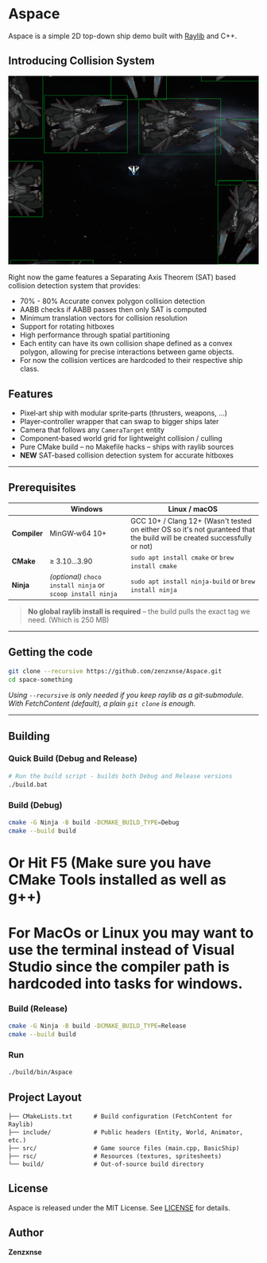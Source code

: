 # Aspace

Aspace is a simple 2D top-down ship demo built with [Raylib](https://raylib.com/) and C++.

## Introducing Collision System

![Collision System Demo](rsc/rme/collisionss.png)

Right now the game features a Separating Axis Theorem (SAT) based collision detection system that provides:

- 70% - 80% Accurate convex polygon collision detection
- AABB checks if AABB passes then only SAT is computed
- Minimum translation vectors for collision resolution
- Support for rotating hitboxes
- High performance through spatial partitioning
- Each entity can have its own collision shape defined as a convex polygon, allowing for precise interactions between game objects.
- For now the collision vertices are hardcoded to their respective ship class.


## Features

- Pixel‑art ship with modular sprite‑parts (thrusters, weapons, …)
- Player‑controller wrapper that can swap to bigger ships later
- Camera that follows any `CameraTarget` entity
- Component‑based world grid for lightweight collision / culling
- Pure CMake build – no Makefile hacks – ships with raylib sources
- **NEW** SAT-based collision detection system for accurate hitboxes

---

## Prerequisites

|               | Windows                         | Linux / macOS                    |
|---------------|---------------------------------|----------------------------------|
| **Compiler**  | MinGW‑w64 10+ | GCC 10+ / Clang 12+ (Wasn't tested on either OS so it's not guranteed that the build will be created successfully or not)|
| **CMake**     | ≥ 3.10...3.90                          | `sudo apt install cmake` or `brew install cmake` |
| **Ninja**     | *(optional)* `choco install ninja` or `scoop install ninja`  | `sudo apt install ninja-build` or `brew install ninja` |

> **No global raylib install is required** – the build pulls the exact tag we need. (Which is 250 MB)

---

## Getting the code

```bash
git clone --recursive https://github.com/zenzxnse/Aspace.git
cd space‑something
```

*Using `--recursive` is only needed if you keep raylib as a git‑submodule.
With FetchContent (default), a plain `git clone` is enough.*

---

## Building

### Quick Build (Debug and Release)

```bash
# Run the build script - builds both Debug and Release versions
./build.bat
```

### Build (Debug)

```bash
cmake -G Ninja -B build -DCMAKE_BUILD_TYPE=Debug
cmake --build build
```

# Or Hit F5 (Make sure you have CMake Tools installed as well as g++)
# For MacOs or Linux you may want to use the terminal instead of Visual Studio since the compiler path is hardcoded into tasks for windows.

### Build (Release)

```bash
cmake -G Ninja -B build -DCMAKE_BUILD_TYPE=Release
cmake --build build
```

### Run

```bash
./build/bin/Aspace
```

## Project Layout

```
├── CMakeLists.txt      # Build configuration (FetchContent for Raylib)
├── include/            # Public headers (Entity, World, Animator, etc.)
├── src/                # Game source files (main.cpp, BasicShip)
├── rsc/                # Resources (textures, spritesheets)
└── build/              # Out‑of‑source build directory
```

## License

Aspace is released under the MIT License. See [LICENSE](LICENSE) for details.

## Author

**Zenzxnse**